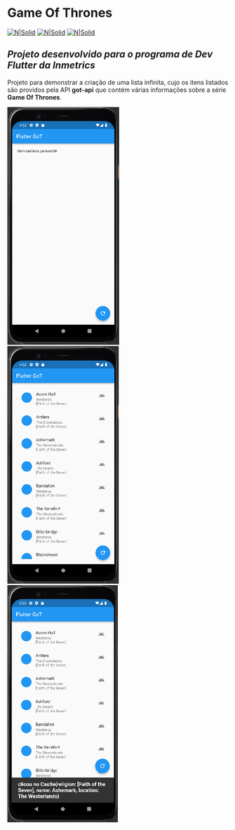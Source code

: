 # Game Of Thrones
[![N|Solid](https://img.shields.io/badge/Flutter-2.10.5-blue)](https://flutter.dev)  [![N|Solid](https://img.shields.io/badge/Dart-2.16.2-lightgrey)](https://dart.dev) [![N|Solid](https://img.shields.io/badge/DevTools-2.9.2-brightgreen)](https://dart.dev)

## _Projeto desenvolvido para o programa de Dev Flutter da Inmetrics_

Projeto para demonstrar a criação de uma lista infinita, cujo os itens listados são providos pela API **got-api** que contém várias informações sobre a série **Game Of Thrones**.

![N|Solid](https://github.com/GiovaniJau/GameOfThrones/blob/master/screenshots/got_1.PNG)      ![N|Solid](https://github.com/GiovaniJau/GameOfThrones/blob/master/screenshots/got_2.PNG)      ![N|Solid](https://github.com/GiovaniJau/GameOfThrones/blob/master/screenshots/got_3.PNG)

